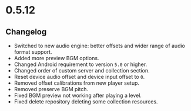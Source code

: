 # 0.5.12

## Changelog

- Switched to new audio engine: better offsets and wider range of audio format support.
- Added more preview BGM options.
- Changed Android requirement to version `5.0` or higher.
- Changed order of custom server and collection section.
- Reset device audio offset and device input offset to `0`.
- Removed offset calibrations from new player setup.
- Removed preserve BGM pitch.
- Fixed BGM preview not working after playing a level.
- Fixed delete repository deleting some collection resources.
